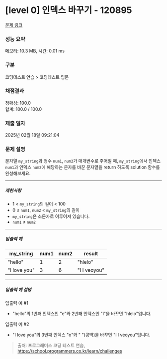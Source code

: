 # [level 0] 인덱스 바꾸기 - 120895 

[문제 링크](https://school.programmers.co.kr/learn/courses/30/lessons/120895?language=python3) 

### 성능 요약

메모리: 10.3 MB, 시간: 0.01 ms

### 구분

코딩테스트 연습 > 코딩테스트 입문

### 채점결과

정확성: 100.0<br/>합계: 100.0 / 100.0

### 제출 일자

2025년 02월 18일 09:21:04

### 문제 설명

<p>문자열 <code>my_string</code>과 정수 <code>num1</code>, <code>num2</code>가 매개변수로 주어질 때, <code>my_string</code>에서 인덱스 <code>num1</code>과 인덱스 <code>num2</code>에 해당하는 문자를 바꾼 문자열을 return 하도록 solution 함수를 완성해보세요.</p>

<hr>

<h5>제한사항</h5>

<ul>
<li>1 &lt; <code>my_string</code>의 길이 &lt; 100</li>
<li>0 ≤ <code>num1</code>, <code>num2</code> &lt; <code>my_string</code>의 길이</li>
<li><code>my_string</code>은 소문자로 이루어져 있습니다.</li>
<li><code>num1</code> ≠ <code>num2</code></li>
</ul>

<hr>

<h5>입출력 예</h5>
<table class="table">
        <thead><tr>
<th>my_string</th>
<th>num1</th>
<th>num2</th>
<th>result</th>
</tr>
</thead>
        <tbody><tr>
<td>"hello"</td>
<td>1</td>
<td>2</td>
<td>"hlelo"</td>
</tr>
<tr>
<td>"I love you"</td>
<td>3</td>
<td>6</td>
<td>"I l veoyou"</td>
</tr>
</tbody>
      </table>
<hr>

<h5>입출력 예 설명</h5>

<p>입출력 예 #1</p>

<ul>
<li>"hello"의 1번째 인덱스인 "e"와 2번째 인덱스인 "l"을 바꾸면 "hlelo"입니다.</li>
</ul>

<p>입출력 예 #2</p>

<ul>
<li>"I love you"의 3번째 인덱스 "o"와 " "(공백)을 바꾸면 "I l veoyou"입니다.</li>
</ul>


> 출처: 프로그래머스 코딩 테스트 연습, https://school.programmers.co.kr/learn/challenges
